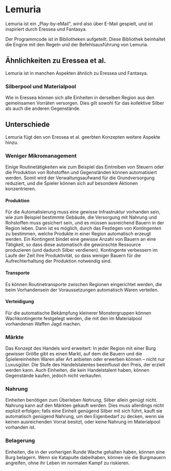 # Lemuria

Lemuria ist ein „Play-by-eMail", wird also über E-Mail gespielt, und ist
inspiriert durch Eressea und Fantasya.

Der Programmcode ist in Bibliotheken aufgeteilt. Diese Bibliothek beinhaltet die
Engine mit den Regeln und der Befehlsausführung von Lemuria.

## Ähnlichkeiten zu Eressea et al.

Lemuria ist in manchen Aspekten ähnlich zu Eressea und Fantasya.

### Silberpool und Materialpool

Wie in Eressea können sich alle Einheiten in derselben Region aus den
gemeinsamen Vorräten versorgen. Dies gilt sowohl für das kollektive Silber als
auch die anderen Gegenstände.

## Unterschiede

Lemuria fügt den von Eressea et al. geerbten Konzepten weitere Aspekte hinzu.

### Weniger Mikromanagement

Einige Routinetätigkeiten wie zum Beispiel das Eintreiben von Steuern oder die
Produktion von Rohstoffen und Gegenständen können automatisiert werden. Somit
wird der Verwaltungsaufwand für die Grundversorgung reduziert, und die Spieler
können sich auf besondere Aktionen konzentrieren.

#### Produktion

Für die Automatisierung muss eine gewisse Infrastruktur vorhanden sein, wie zum
Beispiel bestimmte Gebäude, die Versorgung mit Nahrung und Rohstoffen muss
gesichert sein, und es müssen ausreichend Bauern in der Region leben. Dann ist
es möglich, durch das Festlegen von _Kontingenten_ zu bestimmen, welche Produkte
in einer Region automatisch erzeugt werden. Ein Kontingent bindet eine gewisse
Anzahl von Bauern an eine Tätigkeit, so dass diese automatisch die gewünschte
Ressource produzieren (und dadurch Silber verdienen). Kontingente verbessern im
Laufe der Zeit ihre Produktivität, so dass weniger Bauern für die
Aufrechterhaltung der Produktion notwendig sind.

#### Transporte

Es können Routinetransporte zwischen Regionen eingerichtet werden, die beim
Vorhandensein der Voraussetzungen automatisch Waren verteilen.

#### Verteidigung

Für die automatische Bekämpfung kleinerer Monstergruppen können Wachkontingente
festgelegt werden, die mit den im Materialpool vorhandenen Waffen Jagd machen.

### Märkte

Das Konzept des Handels wird erweitert: In jeder Region mit einer Burg gewisser
Größe gibt es einen Markt, auf dem die Bauern und die Spielereinheiten Waren
aller Art anbieten oder erwerben können – nicht nur Luxusgüter. Die Stufe des
Handelstalentes beeinflusst den Preis, der erzielt werden kann. Auch Einheiten,
die kein Handelstalent haben, können Gegenstände kaufen, jedoch nicht verkaufen.

### Nahrung

Einheiten benötigen zum Überleben _Nahrung_, Silber allein genügt nicht. Nahrung
kann auf den Märkten gekauft werden. Dies muss allerdings nicht explizit
erfolgen; falls eine Einheit genügend Silber mit sich führt, kauft sie
automatisch genügend Nahrung, um den Eigenbedarf zu decken, wenn sie keinen
ausreichenden Vorrat besitzt, oder keine Nahrung im Materialpool vorhanden ist.

### Belagerung

Einheiten, die in der vorherigen Runde Wache gehalten haben, können eine Burg
belagern. Wenn sie Katapulte dabeihaben, können sie die Burgmauern angreifen,
ohne ihr Leben im normalen Kampf zu riskieren.

